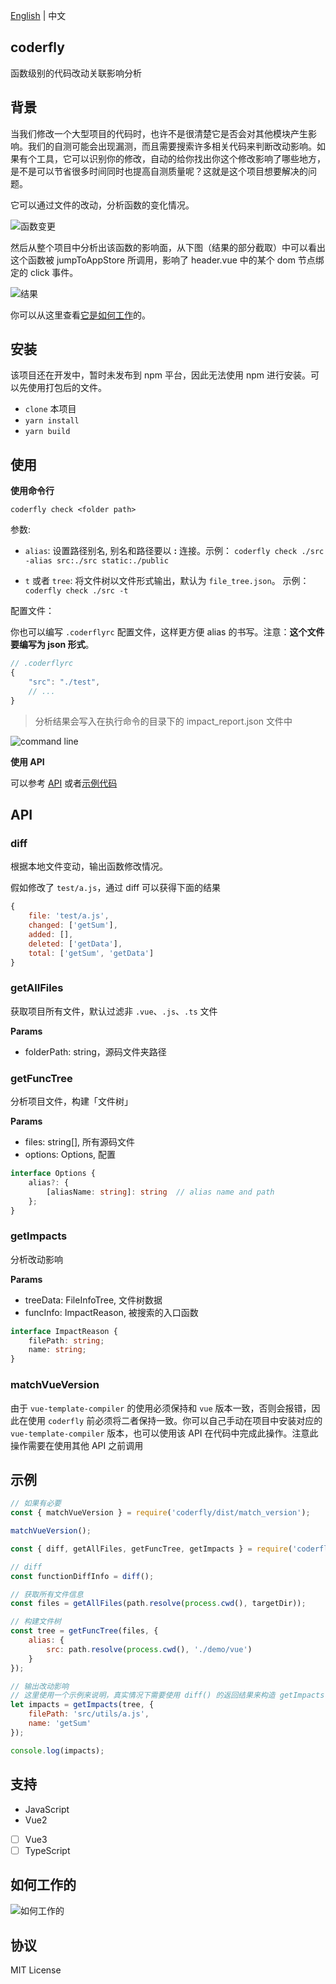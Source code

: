[English](../README.md) | 中文

## coderfly

函数级别的代码改动关联影响分析

## 背景

当我们修改一个大型项目的代码时，也许不是很清楚它是否会对其他模块产生影响。我们的自测可能会出现漏测，而且需要搜索许多相关代码来判断改动影响。如果有个工具，它可以识别你的修改，自动的给你找出你这个修改影响了哪些地方，是不是可以节省很多时间同时也提高自测质量呢？这就是这个项目想要解决的问题。

它可以通过文件的改动，分析函数的变化情况。

![函数变更](./pics/function_change.png)

然后从整个项目中分析出该函数的影响面，从下图（结果的部分截取）中可以看出这个函数被 jumpToAppStore 所调用，影响了 header.vue 中的某个 dom 节点绑定的 click 事件。

![结果](./pics/impacts.png)

你可以从这里查看[它是如何工作](#如何工作的)的。

## 安装

该项目还在开发中，暂时未发布到 npm 平台，因此无法使用 npm 进行安装。可以先使用打包后的文件。

- `clone` 本项目
- `yarn install`
- `yarn build`

## 使用

**使用命令行**

`coderfly check <folder path>`

参数:

- `alias`: 设置路径别名, 别名和路径要以 **:** 连接。示例： `coderfly check ./src -alias src:./src static:./public`

- `t` 或者 `tree`: 将文件树以文件形式输出，默认为 `file_tree.json`。 示例： `coderfly check ./src -t`

配置文件：

你也可以编写 `.coderflyrc` 配置文件，这样更方便 alias 的书写。注意：**这个文件要编写为 json 形式**。

```js
// .coderflyrc
{
    "src": "./test",
    // ...
}
```

> 分析结果会写入在执行命令的目录下的 impact_report.json 文件中

![command line](./pics/command_line.png)

**使用 API**

可以参考 [API](#api) 或者[示例代码](#示例)

## API 

### diff

根据本地文件变动，输出函数修改情况。

假如修改了 `test/a.js`，通过 diff 可以获得下面的结果

```js
{
    file: 'test/a.js',
    changed: ['getSum'],
    added: [],
    deleted: ['getData'],
    total: ['getSum', 'getData']
}
```

### getAllFiles

获取项目所有文件，默认过滤非 `.vue`、`.js`、`.ts` 文件

**Params**

- folderPath: string，源码文件夹路径

### getFuncTree

分析项目文件，构建「文件树」

**Params**

- files: string[], 所有源码文件
- options: Options, 配置

```ts
interface Options {
    alias?: {
        [aliasName: string]: string  // alias name and path
    };
}
```

### getImpacts

分析改动影响

**Params**

- treeData: FileInfoTree, 文件树数据
- funcInfo: ImpactReason, 被搜索的入口函数

```ts
interface ImpactReason {
    filePath: string;
    name: string;
}
```

### matchVueVersion

由于 `vue-template-compiler` 的使用必须保持和 `vue` 版本一致，否则会报错，因此在使用 `coderfly` 前必须将二者保持一致。你可以自己手动在项目中安装对应的 `vue-template-compiler` 版本，也可以使用该 API 在代码中完成此操作。注意此操作需要在使用其他 API 之前调用


## 示例

```js
// 如果有必要
const { matchVueVersion } = require('coderfly/dist/match_version');

matchVueVersion();

const { diff, getAllFiles, getFuncTree, getImpacts } = require('coderfly');

// diff
const functionDiffInfo = diff();

// 获取所有文件信息
const files = getAllFiles(path.resolve(process.cwd(), targetDir));

// 构建文件树
const tree = getFuncTree(files, {
    alias: {
        src: path.resolve(process.cwd(), './demo/vue')
    }
});

// 输出改动影响
// 这里使用一个示例来说明，真实情况下需要使用 diff() 的返回结果来构造 getImpacts 的第二个参数
let impacts = getImpacts(tree, {
    filePath: 'src/utils/a.js',
    name: 'getSum'
});

console.log(impacts);
```

## 支持

- JavaScript
- Vue2
- [ ] Vue3
- [ ] TypeScript

## 如何工作的

![如何工作的](./pics/how_it_works_cn.png)

## 协议

MIT License